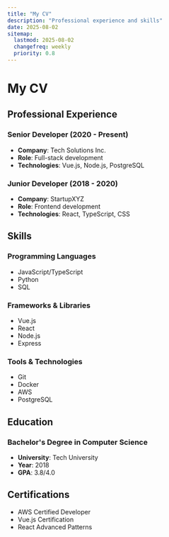 ```yaml
---
title: "My CV"
description: "Professional experience and skills"
date: 2025-08-02
sitemap:
  lastmod: 2025-08-02
  changefreq: weekly
  priority: 0.8
---
```


# My CV

## Professional Experience

### Senior Developer (2020 - Present)
- **Company**: Tech Solutions Inc.
- **Role**: Full-stack development
- **Technologies**: Vue.js, Node.js, PostgreSQL

### Junior Developer (2018 - 2020)
- **Company**: StartupXYZ
- **Role**: Frontend development
- **Technologies**: React, TypeScript, CSS

## Skills

### Programming Languages
- JavaScript/TypeScript
- Python
- SQL

### Frameworks & Libraries
- Vue.js
- React
- Node.js
- Express

### Tools & Technologies
- Git
- Docker
- AWS
- PostgreSQL

## Education

### Bachelor's Degree in Computer Science
- **University**: Tech University
- **Year**: 2018
- **GPA**: 3.8/4.0

## Certifications

- AWS Certified Developer
- Vue.js Certification
- React Advanced Patterns 